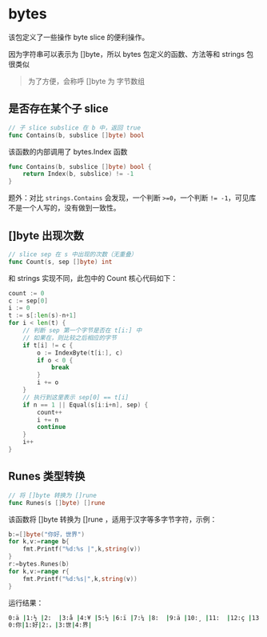 # bytes

该包定义了一些操作 byte slice 的便利操作。

因为字符串可以表示为 []byte，所以 bytes 包定义的函数、方法等和 strings 包很类似

> 为了方便，会称呼 []byte 为 字节数组

## 是否存在某个子 slice

```go
// 子 slice subslice 在 b 中，返回 true
func Contains(b, subslice []byte) bool
```

该函数的内部调用了 bytes.Index 函数

```go
func Contains(b, subslice []byte) bool {
    return Index(b, subslice) != -1
}
```

题外：对比 `strings.Contains` 会发现，一个判断 `>=0`，一个判断 `!= -1`，可见库不是一个人写的，没有做到一致性。

## []byte 出现次数

```go
// slice sep 在 s 中出现的次数（无重叠）
func Count(s, sep []byte) int
```

和 strings 实现不同，此包中的 Count 核心代码如下：

```go
count := 0
c := sep[0]
i := 0
t := s[:len(s)-n+1]
for i < len(t) {
    // 判断 sep 第一个字节是否在 t[i:] 中
    // 如果在，则比较之后相应的字节
    if t[i] != c {
        o := IndexByte(t[i:], c)
        if o < 0 {
            break
        }
        i += o
    }
    // 执行到这里表示 sep[0] == t[i]
    if n == 1 || Equal(s[i:i+n], sep) {
        count++
        i += n
        continue
    }
    i++
}
```

## Runes 类型转换

```go
// 将 []byte 转换为 []rune
func Runes(s []byte) []rune
```

该函数将 []byte 转换为 []rune ，适用于汉字等多字节字符，示例：

```go
b:=[]byte("你好，世界")
for k,v:=range b{
    fmt.Printf("%d:%s |",k,string(v))
}
r:=bytes.Runes(b)
for k,v:=range r{
    fmt.Printf("%d:%s|",k,string(v))
}
```

运行结果：

```bash
0:ä |1:½ |2:  |3:å |4:¥ |5:½ |6:ï |7:¼ |8:  |9:ä |10:¸ |11:  |12:ç |13:  |14: |
0:你|1:好|2:，|3:世|4:界|
```